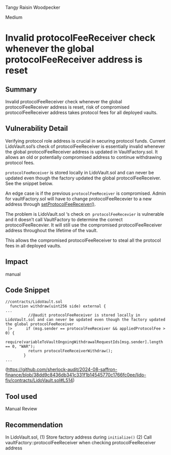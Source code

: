 Tangy Raisin Woodpecker

Medium

# Invalid protocolFeeReceiver check whenever the global protocolFeeReceiver address is reset

## Summary
Invalid protocolFeeReceiver check whenever the global protocolFeeReceiver address is reset, risk of compromised protocolFeeReceiver address takes protocol fees for all deployed vaults.

## Vulnerability Detail
Verifying protocol role address is crucial in securing protocol funds. Current LidoVault.sol’s check of protocolFeeReceiver is essentially invalid whenever the global protocolFeeReceiver address is updated in VaultFactory.sol. It allows an old or potentially compromised address to continue withdrawing protocol fees.

`protocolFeeReceiver` is stored locally in LidoVault.sol and can never be updated even though the factory updated the global protocolFeeReceiver. See the snippet below.

An edge case is if the previous `protocolFeeReceiver` is compromised. Admin for vaultFactory.sol will have to change protocolFeeRecevier to a new address through [setProtocolFeeReceiver()](https://github.com/sherlock-audit/2024-08-saffron-finance/blob/38dd9c8436db341c331f1b14545770c1766fc0ee/lido-fiv/contracts/VaultFactory.sol#L96).

The problem is LidoVault.sol ‘s check on` protocolFeeRecevier` is vulnerable and it doesn’t call VaultFactory to determine the correct protocolFeeRecevier. It will still use the compromised protocolFeeReceiver address throughout the lifetime of the vault. 

This allows the compromised protocolFeeReceiver to steal all the protocol fees in all deployed vaults.

## Impact
manual

## Code Snippet
```solidity
//contracts/LidoVault.sol
  function withdraw(uint256 side) external {
...
          //@audit protocolFeeReceiver is stored locally in LidoVault.sol and can never be updated even though the factory updated the global protocolFeeReceiver
 |>      if (msg.sender == protocolFeeReceiver && appliedProtocolFee > 0) {
          require(variableToVaultOngoingWithdrawalRequestIds[msg.sender].length == 0, "WAR");
          return protocolFeeReceiverWithdraw();
        }
...
```
(https://github.com/sherlock-audit/2024-08-saffron-finance/blob/38dd9c8436db341c331f1b14545770c1766fc0ee/lido-fiv/contracts/LidoVault.sol#L514)


## Tool used

Manual Review

## Recommendation
In LidoVault.sol,
(1) Store factory address during `initialize()`
(2) Call vaultFactory::protocolFeeReceiver when checking protocolFeeReceiver address